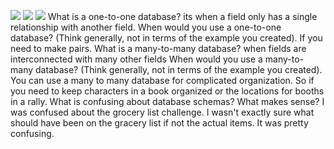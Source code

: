 ![](.png)
![](.png)
![](.png)
What is a one-to-one database?
  its when a field only has a single relationship with another field.
When would you use a one-to-one database? (Think generally, not in terms of the example you created).
  If you need to make pairs.
What is a many-to-many database?
  when fields are interconnected with many other fields
When would you use a many-to-many database? (Think generally, not in terms of the example you created).
  You can use a many to many database for complicated organization. So if you need to keep characters in a book organized or the locations for booths in a rally.
What is confusing about database schemas? What makes sense?
  I was confused about the grocery list challenge. I wasn't exactly sure what should have been on the gracery list if not the actual items. It was pretty confusing.